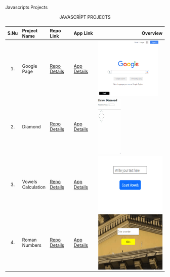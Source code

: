 Javascripts Projects

<table class="table">
  <caption>JAVASCRİPT PROJECTS<caption>
  <thead>
    <tr>
      <th>S.Nu</td>
      <th align="left" width="15%">Project Name</th>
      <th align="left" width="15%">Repo Link</th>
      <th align="left">App Link</th>
      <th align="right">Overview</th>
    </tr>
  </thead>
  <tbody>
    <tr>
      <td align=center >1.</td>
      <td>Google Page</td>
      <td><a href="https://github.com/Tolga-Han-Yilmaz/google-landing-project" target="_blank">Repo Details</td>
      <td><a href="https://tolga-han-yilmaz.github.io/google-landing-project/" target="_blank">App Details</td>
      <td><img src="./img/1-google.gif" alt="google" height="175px"></td>
    </tr>
    <tr>
      <td align=center >2.</td>
      <td>Diamond</td>
      <td><a href="https://github.com/Tolga-Han-Yilmaz/Diamond_Javascript" target="_blank">Repo Details</td>
      <td><a href="https://tolga-han-yilmaz.github.io/Diamond_Javascript/" target="_blank">App Details</td>
      <td><img src="./img/2-diamond.gif" alt="alis-veris" height="175px"></td>
    </tr>
    <tr>
      <td align=center >3.</td>
      <td>Vowels Calculation</td>
      <td><a href="https://github.com/Tolga-Han-Yilmaz/Vowels" target="_blank">Repo Details</td>
      <td><a href="https://tolga-han-yilmaz.github.io/Vowels/" target="_blank">App Details</td>
      <td><img src="./img/3-vowels.gif" alt="vowels" height="175px"></td>
    </tr><tr>
      <td align=center >4.</td>
      <td>Roman Numbers</td>
      <td><a href="https://github.com/Tolga-Han-Yilmaz/Roman_Numbers" target="_blank">Repo Details</td>
      <td><a href="https://tolga-han-yilmaz.github.io/Roman_Numbers/" target="_blank">App Details</td>
      <td><img src="./img/4-roman.gif" alt="roman numbers" height="175px"></td>
    </tr>
  </tbody>
</table>